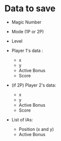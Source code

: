 Data to save
=====

* Magic Number

* Mode (1P or 2P)

* Level

* Player 1's data :
  * x
  * y
  * Active Bonus
  * Score

* (if 2P) Player 2's data:
  * x
  * y
  * Active Bonus
  * Score

* List of IAs:
  * Position (x and y)
  * Active Bonus
